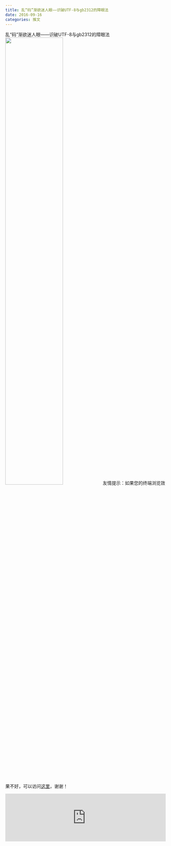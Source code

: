 ```yaml
---
title: 乱“码”渐欲迷人眼——识破UTF-8与gb2312的障眼法
date: 2016-09-16
categories: 推文
---
```

乱“码”渐欲迷人眼——识破UTF-8与gb2312的障眼法
<img src="http://mmbiz.qpic.cn/mmbiz_gif/ACviaWTBFxhZjKfH9BRblqeedbJM9JEomTunVdWyb63ibApTz4oWjGAKlSsWYgHHwCzNn8GM0RCvehPLJiamfxjfw/s640?" style="width: 60%; height: auto;"/><!--more-->
友情提示：如果您的终端浏览效果不好，可以访问[这里](https://stata-club.github.io/stata_article/2016-09-16.html)，谢谢！
<iframe src="https://stata-club.github.io/stata_article/2016-09-16.html" id="iframepage" frameborder="0" scrolling="no" marginheight="0" marginwidth="0" width="100%" onLoad="iFrameHeight()"></iframe>
<script type="text/javascript" language="javascript">
function iFrameHeight() {
var ifm= document.getElementById("iframepage");
var subWeb = document.frames ? document.frames["iframepage"].document : ifm.contentDocument;   
if(ifm != null && subWeb != null) {
 ifm.height = subWeb.body.scrollHeight;
} 
} 
</script> 
